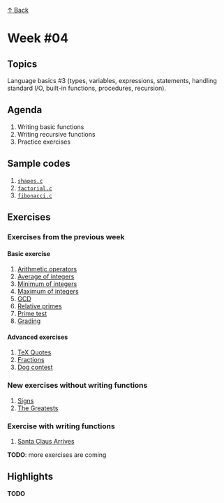 [↑ Back](../README.md)

# Week #04

## Topics

Language basics #3 (types, variables, expressions, statements, handling standard I/O, built-in functions, procedures, recursion).

## Agenda

1. Writing basic functions
2. Writing recursive functions
3. Practice exercises

## Sample codes

1. [`shapes.c`](./samples/shapes.c)
2. [`factorial.c`](./samples/factorial.c)
3. [`fibonacci.c`](./samples/fibonacci.c)

## Exercises

### Exercises from the previous week

#### Basic exercise

1. [Arithmetic operators](../week-03/exercises/PC200777.md)
2. [Average of integers](../week-03/exercises/PC200780.md)
3. [Minimum of integers](../week-03/exercises/PC200783.md)
4. [Maximum of integers](../week-03/exercises/PC200785.md)
5. [GCD](../week-03/exercises/PC200787.md)
6. [Relative primes](../week-03/exercises/PC200788.md)
7. [Prime test](../week-03/exercises/PC200789.md)
8. [Grading](../week-03/exercises/PC200790.md)

#### Advanced exercises

1. [TeX Quotes](https://progcont.hu/progcont/100005/?locale=en&pid=272)
2. [Fractions](../week-03/exercises/PC200501.md)
3. [Dog contest](../week-03/exercises/PC200514.md)

### New exercises without writing functions

1. [Signs](./exercises/PC200509.md)
1. [The Greatests](./exercises/PC200517.md)

### Exercise with writing functions

1. [Santa Claus Arrives](./exercises/PC200657.md)

**TODO**: more exercises are coming

## Highlights

**TODO**